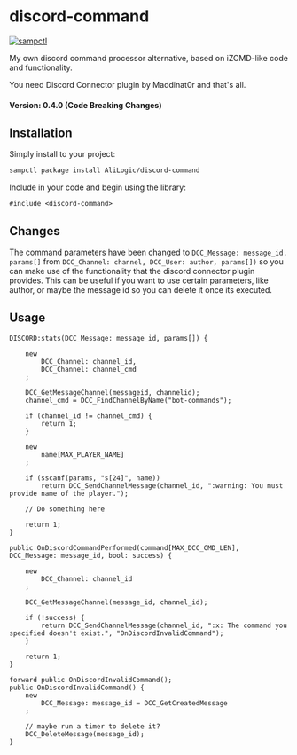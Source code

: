 # discord-command

[![sampctl](https://shields.southcla.ws/badge/sampctl-discord--command-2f2f2f.svg?style=for-the-badge)](https://github.com/AliLogic/discord-command)

<!--
Short description of your library, why it's useful, some examples, pictures or
videos. Link to your forum release thread too.

Remember: You can use "forumfmt" to convert this readme to forum BBCode!

What the sections below should be used for:

`## Installation`: Leave this section un-edited unless you have some specific
additional installation procedure.

`## Testing`: Whether your library is tested with a simple `main()` and `print`,
unit-tested, or demonstrated via prompting the player to connect, you should
include some basic information for users to try out your code in some way.

And finally, maintaining your version number`:

* Follow [Semantic Versioning](https://semver.org/)
* When you release a new version, update `VERSION` and `git tag` it
* Versioning is important for sampctl to use the version control features

Happy Pawning!
-->
My own discord command processor alternative, based on iZCMD-like code and functionality.

You need Discord Connector plugin by Maddinat0r and that's all.

#### Version: 0.4.0 (Code Breaking Changes)

## Installation

Simply install to your project:

```bash
sampctl package install AliLogic/discord-command
```

Include in your code and begin using the library:

```pawn
#include <discord-command>
```

## Changes

The command parameters have been changed to `DCC_Message: message_id, params[]` from `DCC_Channel: channel, DCC_User: author, params[])` so you can make use of the functionality that the discord connector plugin provides. This can be useful if you want to use certain parameters, like author, or maybe the message id so you can delete it once its executed.

## Usage

<!--
Write your code documentation or examples here. If your library is documented in
the source code, direct users there. If not, list your API and describe it well
in this section. If your library is passive and has no API, simply omit this
section.
-->
```
DISCORD:stats(DCC_Message: message_id, params[]) {

	new
		DCC_Channel: channel_id,
		DCC_Channel: channel_cmd
	;

	DCC_GetMessageChannel(messageid, channelid);
	channel_cmd = DCC_FindChannelByName("bot-commands");

	if (channel_id != channel_cmd) {
		return 1;
	}

	new
		name[MAX_PLAYER_NAME]
	;

	if (sscanf(params, "s[24]", name))
		return DCC_SendChannelMessage(channel_id, ":warning: You must provide name of the player.");

	// Do something here

	return 1;
}

public OnDiscordCommandPerformed(command[MAX_DCC_CMD_LEN], DCC_Message: message_id, bool: success) {

	new
		DCC_Channel: channel_id
	;
	
	DCC_GetMessageChannel(message_id, channel_id);

	if (!success) {
		return DCC_SendChannelMessage(channel_id, ":x: The command you specified doesn't exist.", "OnDiscordInvalidCommand");
	}

	return 1;
}

forward public OnDiscordInvalidCommand();
public OnDiscordInvalidCommand() {
	new
		DCC_Message: message_id = DCC_GetCreatedMessage
	;
	
	// maybe run a timer to delete it?
	DCC_DeleteMessage(message_id);
}
```
